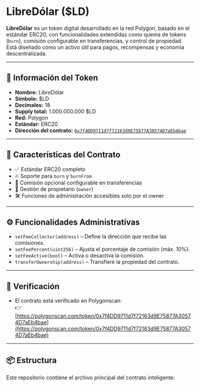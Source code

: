 # LibreDólar ($LD)

**LibreDólar** es un token digital desarrollado en la red Polygon, basado en el estándar ERC20, con funcionalidades extendidas como quema de tokens (`burn`), comisión configurable en transferencias, y control de propiedad. Está diseñado como un activo útil para pagos, recompensas y economía descentralizada.

---

## 🔗 Información del Token

- **Nombre:** LibreDólar  
- **Símbolo:** $LD  
- **Decimales:** 18  
- **Supply total:** 1.000.000.000 $LD  
- **Red:** Polygon  
- **Estándar:** ERC20  
- **Dirección del contrato:** [`0x7f4DD9711d7f72163d9E75877A30574D7aEb4bae`](https://polygonscan.com/token/0x7f4DD9711d7f72163d9E75877A30574D7aEb4bae)

---

## 📄 Características del Contrato

- ✅ Estándar ERC20 completo
- 🔥 Soporte para `burn` y `burnFrom`
- 💸 Comisión opcional configurable en transferencias
- 🔐 Gestión de propietario (`owner`)
- 🛠️ Funciones de administración accesibles solo por el owner

---

## ⚙️ Funcionalidades Administrativas

- `setFeeCollector(address)` – Define la dirección que recibe las comisiones.
- `setFeePercent(uint256)` – Ajusta el porcentaje de comisión (máx. 10%).
- `setFeeActive(bool)` – Activa o desactiva la comisión.
- `transferOwnership(address)` – Transfiere la propiedad del contrato.

---

## 🧾 Verificación

- El contrato está verificado en Polygonscan:  
  👉 [https://polygonscan.com/token/0x7f4DD9711d7f72163d9E75877A30574D7aEb4bae](https://polygonscan.com/token/0x7f4DD9711d7f72163d9E75877A30574D7aEb4bae)

---

## 📦 Estructura

Este repositorio contiene el archivo principal del contrato inteligente:


